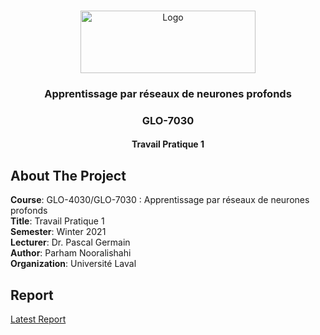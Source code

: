 <!-- PROJECT LOGO -->
<br />
<p align="center">
  <a href="https://www.ulaval.ca/en/" target="_blank">
    <img src="https://ssc.ca/sites/default/files/logo-ulaval-reseaux-sociaux.jpg" alt="Logo" width="280" height="100">
  </a>

  <h3 align="center">Apprentissage par réseaux de neurones profonds</h3>
  <h3 align="center">GLO-7030</h3>
  <h4 align="center">Travail Pratique 1</h4>
  </p>
</p>

## About The Project

**Course**: GLO-4030/GLO-7030 : Apprentissage par réseaux de neurones profonds <br>
**Title**: Travail Pratique 1 <br>
**Semester**: Winter 2021 <br>
**Lecturer**: Dr. Pascal Germain <br>
**Author**: Parham Nooralishahi <br>
**Organization**: Université Laval <br>

## Report

[Latest Report](http://github.com/parham/glo7030_Travail_Pratique_1/blob/main/report.pdf)
